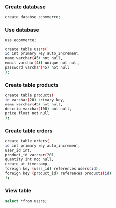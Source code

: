 ### Create database
```sh
create databse ecommerce;
```
### Use database
```sh
use ecommerce;
```
```sh
create table users(
id int primary key auto_increment,
name varchar(45) not null,
email varchar(45) unique not null,
password varchar(45) not null
);
```
### Create table products
```sh
create table products(
id varchar(20) primary key,
name varchar(45) not null,
descrip varchar(100) not null,
price float not null
);
```
### Create table orders
```sh
create table orders(
id int primary key auto_increment,
user_id int,
product_id varchar(20),
quantity int not null,
create_at timestamp,
foreign key (user_id) references users(id),
foreign key (product_id) references products(id)
);
```
### View table
```sh
select *from users;
```